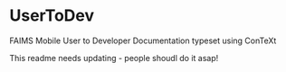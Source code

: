 # UserToDev
FAIMS Mobile User to Developer Documentation typeset using ConTeXt


This readme needs updating - people shoudl do it asap!
